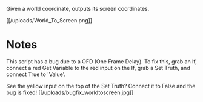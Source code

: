 Given a world coordinate, outputs its screen coordinates.

[[/uploads/World_To_Screen.png]]

# Notes
This script has a bug due to a OFD (One Frame Delay). To fix this, grab an If, connect a red Get Variable to the red input on the If, grab a Set Truth, and connect True to 'Value'.

See the yellow input on the top of the Set Truth? Connect it to False and the bug is fixed!
[[/uploads/bugfix_worldtoscreen.jpg]]